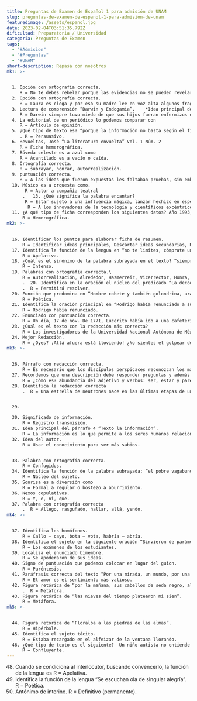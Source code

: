 ```yaml
---
title: Preguntas de Examen de Español 1 para admisión de UNAM
slug: preguntas-de-examen-de-espanol-1-para-admision-de-unam
featuredimage: /assets/espanol.jpg
date: 2023-02-04T03:51:35.792Z
dificultad: Preparatoria / Universidad
categoria: Preguntas de Examen
tags:
  - "#Admision"
  - "#Preguntas"
  - "#UNAM"
short-description: R﻿epasa con nosotros
mk1: >-
  

  1. Opción con ortografía correcta.
     R = No te debes rebelar porque las evidencias no se pueden revelar. 
  2. Opción con ortografía correcta. 
     R = Laura es ciega y por eso su madre lee en voz alta algunos fragmentos de textos que no están disponibles en sistema Braille en la biblioteca de la escuela.  3. Función de la lengua en “El catecismo sirve para memorizar las oraciones”. R = Referencial. 
  3. Lectura de comprensión “Darwin y Endogamia”.    *Idea principal del texto.\
     R = Darwin siempre tuvo miedo de que sus hijos fueran enfermizos o más débiles de lo normal.*   Parte de la ciencia que estudia la consanguinidad y sus consecuencias genéticas.    R = Endogamia.   * Los temores de Darwin.    R = Estaban justificados, su estirpe sufrió muertes prematuras y faltas de fertilidad.  5. Ortografía correcta. R = Ahuyentar – yendo.        Allanado – llegar. 
  4. La editorial de un periódico lo podemos comparar con
     R = Artículo de opinión.   
  5. ¿Qué tipo de texto es? “porque la información no basta según el filósofo Sabater los seres humanos además de estar informados al interpretar un texto producimos conocimiento y cuando este para decidir cómo vivir mejor obtenemos sabiduría”
     . R = Persuasivo.  
  6. Revueltas, José “La literatura envuelta” Vol. 1 Núm. 2 
     R = Ficha hemerográfica.  
  7. Bóveda celeste es a azul como
     R = Acantilado es a vacío o caída.  
  8. Ortografía correcta.
     R = subrayar, honrar, autorrealización.  
  9. puntuación correcta. 
     R = A las ideas que fueron expuestas les faltaban pruebas, sin embargo, fueron aceptadas.  
  10. Músico es a orquesta como.
       R = Actor a compañía teatral
      .   13. ¿Qué significa la palabra encantar?
       R = Estar sujeto a una influencia mágica, lanzar hechizo en especial con la voz.   14. El mensaje sobre revalorar la voz a quien va dirigido.
        R = A los innovadores de la tecnología y científicos excéntricos.  
  11. ¿A qué tipo de ficha corresponden los siguientes datos? Año 1993, N°3, paginas 22-24 “título del artículo” autor, en vuelta (nombre de revista). 
      R = Hemerográfica.
mk2: >-
  

  16. Identificar los puntos para elaborar ficha de resumen.
      R = Identificar ideas principales, Descartar ideas secundarias, Redactar nuevamente el texto. 
  17. Identifica la función de la lengua en “no te limites, cómprate una Dell”
      R = Apelativa. 
  18. ¿Cuál es el sinónimo de la palabra subrayada en el texto? “siempre ha causado conflicto que los hombres en su más profundo dolor”
      R = Intenso.
  19. Palabras con ortografía correcta.\
      R = Autorrealización, Alrededor, Hazmerreir, Vicerrector, Honra, israelí, subrayan
      .  20. Identifica en la oración el núcleo del predicado “La decodificación del genoma humano permitirá resolver”
      .  R = Permitirá resolver.  
  20. Función que predomina en “Hombre cohete y también golondrina, araña en vela que hila su tela”. 
      R = Poética.  
  21. Identifica la oración principal en “Rodrigo había renunciado a su cargo, como gerente hace 2 meses”.
      R = Rodrigo había renunciado.  
  22. Enunciado con puntuación correcta.
      R = Un día, 17 de nov. De 1771, Lucerito había ido a una cafetería y le dijeron que la estaba esperando un hombre, sentado 20 minutos antes que ella, en la mesa.  
  23. ¿Cuál es el texto con la redacción más correcta?
      R = Los investigadores de la Universidad Nacional Autónoma de México (UNAM)… Del instituto de Investigaciones ambiental de la UNAM (IFA) junto con otros investigadores han descubierto las sustancias activas en las plantas. 
  24. Mejor Redacción.
      R = ¿Oyes? ¡Allá afuera está lloviendo! ¿No sientes el golpear de la lluvia? (J. Rulfo)
mk3: >-
  

  26. Párrafo con redacción correcta. 
      R = Es necesario que los discípulos perspicaces reconozcan los matices del interesante caso.
  27. Recordemos que una descripción debe responder preguntas y además encontramos
      R = ¿Cómo es? abundancia del adjetivo y verbos: ser, estar y parecer.  
  28. Identifica la redacción correcta
      .  R = Una estrella de neutrones nace en las últimas etapas de una estrella, masiva como consecuencia de una explosión, la implosión se da después de que se lleva a cabo la fotodesintegración de hierro en el núcleo de la estrella y los electrones se unen a los protones, neutrones y neutrinos.  


  29.

  30. Significado de información.
      R = Registro transmisión.  
  31. Idea principal del párrafo 4 “Texto la información”. 
      R = La información es lo que permite a los seres humanos relacionarse con su entorno.  
  32. Idea del autor.
      R = Usar el conocimiento para ser más sabios.  


  33. Palabra con ortografía correcta. 
      R = Confugidos.   
  34. Identifica la función de la palabra subrayada: “el pobre vagabundo recorre el mundo”.
      R = Núcleo del sujeto. 
  35. Sonrisa es a diversión como
      R = Formal a regular o bostezo a aburrimiento.  
  36. Nexos copulativos.
      R = Y, e, ni, que. 
  37. Palabra con ortografía correcta
      .  R = Allego, rasguñado, hallar, allá, yendo.
mk4: >-
  

  37. Identifica los homófonos. 
      R = Callo – cayo, bota – vota, habría – abría.  
  38. Identifica el sujeto en la siguiente oración “Sirvieron de parámetros los exámenes de estudiantes”.
      R = Los exámenes de los estudiantes.   
  39. Localiza el enunciado bimembre. 
      R = Se apoderaron de sus ideas.   
  40. Signo de puntuación que podemos colocar en lugar del guion. 
      R = Paréntesis.  
  41. Paráfrasis correcta del texto “Por una mirada, un mundo, por una sonrisa, el cielo, por un beso yo no sé qué diera por un beso” (Bécquer) 
      R = El amor es el sentimiento más valioso.  
  42. Figura retórica de “por la mañana, sus cabellos de seda negro, al atardecer, de nieve”
      .  R = Metáfora.  
  43. Figura retórica de “las nieves del tiempo platearon mi sien”.
      R = Metáfora.
mk5: >-
  

  44. Figura retórica de “Floralba a las piedras de las almas”.
      R = Hipérbole. 
  45. Identifica el sujeto tácito.
      R = Estaba recargado en el alfeizar de la ventana llorando. 
  46. ¿Qué tipo de texto es el siguiente?  Un niño autista no entiende sonrisa ni si esta expresión tiene que ver o no con felicidad. Tampoco entiende si llanto va de la mano de tristeza. Pero un niño autista puede ser un excelente matemático. Y las matemáticas entienden de categorías y recurrencias, series de elementos parecidos entre sí que se identifican bajo un mismo concepto. El problema es que para mostrar estas emociones se necesita un rostro humano. Y es en la interacción con otro individuo cuando el niño puede rechazar el aprendizaje. Pero si ese individuo es un robot, la cosa cambia. Así lo han comprobado investigadores del Centro de Investigación Enrico Piaggo de la Universidad de Pisa en colaboración con psicólogos Escuela Normal Superior de París y dentro del marco del proyecto europeo EASEL de robótica humanoide. Su robot, de apariencia femenina, no provocó rechazo de una veintena de niños con autismo que lo emplearon para aprender a reconocer emociones. “La idea de fondo es que estos niños tienen una gran inteligencia, pero tienen problemas para percibir las emociones. Nosotros no arreglamos su enfermedad. Pero permitimos que aprendan a reconocer estas emociones usando un ser que no les provoca, por ser artificial, el rechazo que sentirían hacia un desconocido”, explica Daniele Mazzei, uno de los investigadores de este proyecto que se presentó en el Humanoids 2014 celebrado en Madrid, el mayor congreso mundial de robótica humanoide. La técnica funciona por repetición. El psicólogo trabaja con un software de ordenador que le permite ordenar al androide qué expresión facial desea enseñar al niño a través de un interfaz que le permite moldear una réplica digital de la cara del autómata. “Por ejemplo, sobre una sonrisa, se le muestran múltiples variaciones y se le explica que todas ellas son sonrisas”. La similitud visual de la posición de las facciones —la curva de los labios, las arrugas en torno a los ojos— enseñan al niño qué es sonrisa desde un punto de vista cognitivo. El programa se complementará en el futuro con una app para tabletas o móviles con la que el niño puede seguir practicando a reconocer expresiones, esta vez con un ente virtual. Mazzei desvela que la elección de que el robot sea mujer no es casual. “Usamos una mujer porque las terapeutas suelen serlo y porque la relación con la figura materna facilita la aceptación del niño de la máquina”. Este investigador reconoce también que aún queda trabajo por hacer en el aspecto que presenta su robot: “Queremos hacerlo más creíble. Incluir microexpresiones faciales y movimientos dinámicos de las facciones. En eso estamos trabajando. Cuando todos los elementos estén bien pulidos, podremos mandar a nuestro robot a las clínicas”. Mazzei, eso sí, no da plazo de cuándo podría terminar este perfeccionamiento.  El autismo es solo una de las aplicaciones que Mazzei y el resto de investigadores del proyecto tienen en mente. “El proyecto se ha impulsado con el autismo, pero quiere ir más allá. El robot que estamos desarrollando emplea un análogo del cerebro humano que le permite emular el razonamiento humano. Lo que creemos que falta en robots domésticos de éxito como Roomba es la posibilidad de establecer una relación empática. Sea en un museo, en casa o en un aula. Eso estamos explorando”. Esta función está completamente desactivada para el caso del autismo infantil. Ante el niño autista, el robot no es más que una marioneta.  R = Divulgación científica.   47. Sinónimo de convergente.
      R = Confluyente.
---
```



48. Cuando se condiciona al interlocutor, buscando convencerlo, la función de la lengua es 
    R = Apelativa.   
49. Identifica la función de la lengua “Se escuchan ola de singular alegría”.
    R = Poética.   
50. Antónimo de interino.
    R = Definitivo (permanente).